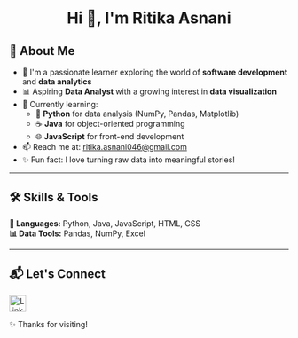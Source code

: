 <h1 align="center">Hi 👋, I'm Ritika Asnani</h1>

<h2>🧠 About Me</h2>

- 🔭 I'm a passionate learner exploring the world of **software development** and **data analytics**
- 📊 Aspiring **Data Analyst** with a growing interest in **data visualization**
- 🌱 Currently learning:
  - 🐍 <b>Python</b> for data analysis (NumPy, Pandas, Matplotlib)
  - ☕ <b>Java</b> for object-oriented programming
  - 🌐 <b>JavaScript</b> for front-end development
- 📫 Reach me at: <a href="mailto:ritika.asnani046@gmail.com">ritika.asnani046@gmail.com</a>
- ✨ Fun fact: I love turning raw data into meaningful stories!

<hr />

<h2>🛠️ Skills & Tools</h2>  

<b>💬 Languages:</b> Python, Java, JavaScript, HTML, CSS  
<b>📊 Data Tools:</b> Pandas, NumPy, Excel  

<hr />

<h2>📬 Let's Connect</h2>

<a href="https://www.linkedin.com/in/ritika-asnani-9b432a285/" target="_blank" align="center">
  <img src="https://cdn.jsdelivr.net/gh/devicons/devicon/icons/linkedin/linkedin-original.svg" alt="LinkedIn" width="30" height="30" />
</a>

✨ Thanks for visiting!
